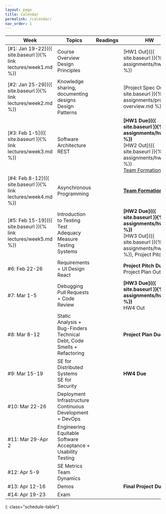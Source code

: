 ```yaml
---
layout: page
title: Calendar
permalink: /calendar/
nav_order: 1
---
```

| Week              | Topics                                                                      | Readings | HW |
|-------------------|-----------------------------------------------------------------------------|----------|----|
| [#1: Jan 19-22]({{ site.baseurl }}{% link lectures/week1.md %})     | Course Overview<br />Design Principles					                  |          | [HW1 Out]({{ site.baseurl }}{% link assignments/hw1.md %})   |
| [#2: Jan 25-29]({{ site.baseurl }}{% link lectures/week2.md %})     | Knowledge sharing, documenting designs<br />Design Patterns                 |          | [Project Spec Out]({{ site.baseurl }}{% link assignments/project-overview.md %})    |
| [#3: Feb 1-5]({{ site.baseurl }}{% link lectures/week3.md %})       | Software Architecture<br />REST                           			      |          | **[HW1 Due]({{ site.baseurl }}{% link assignments/hw1.md %})**<br />[HW2 Out]({{ site.baseurl }}{% link assignments/hw2.md %})<br />[Team Formation Out](https://docs.google.com/forms/d/e/1FAIpQLSdZu1Zv-45lxVN8d6BfhgMRCX3wM1C4DbSyjZgmSkR9_dPhKQ/viewform?usp=sf_link)    |
| [#4: Feb 8-12]({{ site.baseurl }}{% link lectures/week4.md %})      | Asynchronous Programming                                                    |          | **[Team Formation Due](https://docs.google.com/forms/d/e/1FAIpQLSdZu1Zv-45lxVN8d6BfhgMRCX3wM1C4DbSyjZgmSkR9_dPhKQ/viewform?usp=sf_link)**    |
| [#5: Feb 15-19]({{ site.baseurl }}{% link lectures/week5.md %})      | Introduction to Testing<br />Test Adequacy Measure<br/>Testing Systems	                      |          |  **[HW2 Due]({{ site.baseurl }}{% link assignments/hw2.md %})**<br />[HW3 Out]({{ site.baseurl }}{% link assignments/hw3.md %}), Project Pitch Out    |
| #6: Feb 22-26     | Requirements + UI Design <br/> React                                 |          | **Project Pitch Due**<br /> Project Plan Out    |
| #7: Mar 1-5       | Debugging<br />Pull Requests + Code Review                                  |          |**[HW3 Due]({{ site.baseurl }}{% link assignments/hw3.md %})**<br />HW4 Out  |
| #8: Mar 8-12      | Static Analysis + Bug-Finders<br />Technical Debt, Code Smells + Refactoring  |          |  **Project Plan Due**  |
| #9: Mar 15-19     | SE for Distributed Systems<br />SE for Security 	                          |          |    **HW4 Due** |
| #10: Mar 22-26    | Deployment Infrastructure<br />Continuous Development + DevOps              |          |    |
| #11: Mar 29-Apr 2 | Engineering Equitable Software<br />Acceptance + Usability Testing   		  |          |    |
| #12: Apr 5-9      | SE Metrics <br />Team Dynamics											  |          |    |
| #13: Apr 12-16    | Demos                                   							          |          |    **Final Project Due** |
| #14: Apr 19-23    | Exam                                                                        |          |    |
{: class="schedule-table"}
